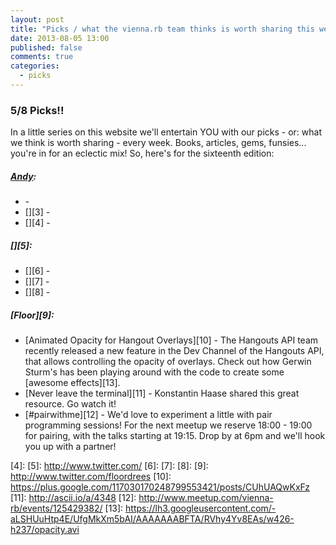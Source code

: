 ```yaml
---
layout: post
title: "Picks / what the vienna.rb team thinks is worth sharing this week"
date: 2013-08-05 13:00
published: false
comments: true
categories:
  - picks
---
```


### 5/8 Picks!!

In a little series on this website we'll entertain YOU with our picks - or: what we think is worth sharing - every week.
Books, articles, gems, funsies... you're in for an eclectic mix! So, here's for the sixteenth edition:

##### [Andy][1]:
  - [][2] - 
  - [][3] - 
  - [][4] - 
  
##### [][5]:
  - [][6] - 
  - [][7] - 
  - [][8] - 
  
##### [Floor][9]:
  - [Animated Opacity for Hangout Overlays][10] - The Hangouts API team recently released a new feature in the Dev Channel of the Hangouts API, that allows controlling the opacity of overlays. Check out how Gerwin Sturm's has been playing around with the code to create some [awesome effects][13]. 
  - [Never leave the terminal][11] - Konstantin Haase shared this great resource. Go watch it!
  - [#pairwithme][12] - We'd love to experiment a little with pair programming sessions! For the next meetup we reserve 18:00 - 19:00 for pairing, with the talks starting at 19:15. Drop by at 6pm and we'll hook you up with a partner! 

[1]: http://www.twitter.com/pxlpnk
[2]: 
[3]: 
[4]: 
[5]: http://www.twitter.com/
[6]: 
[7]: 
[8]: 
[9]: http://www.twitter.com/floordrees
[10]: https://plus.google.com/117030170248799553421/posts/CUhUAQwKxFz
[11]: http://ascii.io/a/4348
[12]: http://www.meetup.com/vienna-rb/events/125429382/
[13]: https://lh3.googleusercontent.com/-aLSHUuHtp4E/UfgMkXm5bAI/AAAAAAABFTA/RVhy4Yv8EAs/w426-h237/opacity.avi